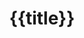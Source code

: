 ---
# configs for document itself.
title: "{{title}}"
lastModified: "{{date}}"
visibility: "private/public"

# configs for annotating data to obsidian dataview plugin.
noteImportance: ⭐⭐⭐⭐⭐
noteStatus: "draft/in progress/finished"
noteCertanity: "impossible/unlike/certain"
noteField:
  - "develop"
  - "design"
  - "devsigner"
  - "dataScience"
  - "unknown"
notePurpose:
  - "background"
  - "individual"
  - "business"
noteTimeliness:
  - "archived"
  - "lts"
  - "early-access"

# configs for selecting seed type.
seedType:
  - "shovel"
  - "grocery"
  - "storage"
  - "miscs"

# configs to decide whether external contents are appropriate to me or not.
contentLevel:
  - "beginner"
  - "intermediate"
  - "professional"
contentType:
  - "text"
  - "img"
  - "video"
contentPurpose:
  - "tutorial"
  - "howto"
  - "explain"
  - "reference"
  - "realworld"

# configs for querying particular datas to specify notes which have been noted expirences related to particular subject.
# e.g. short tips useful vscode extensions to announce me to recognize errors.
# tags=[#seed, #shortTip, #vscode, #extension, #errorHandling]
tags:
  - "seed"
---